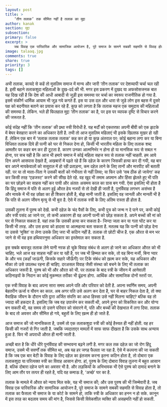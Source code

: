 ```yaml
---
layout: post
title: >
    ‘तीन तलाक’ तक सीमित नहीं है तलाक का मुद्दा
author: kanak
section: मुद्दा
subsection:
primary: false
excerpt: >
    जब विवाह एक पारिवारिक और सामाजिक आयोजन है, पूरे समाज के सामने सबकी सहमति से विवाह होता है, तो तलाक का फैसला भी समाज के या कोर्ट के सामने हो, ताकि स्त्री के अधिकार का हनन न हो सके. कानून में इस तरह का बदलाव समय की मांग है, जिससे किसी विवेकशील व्यक्ति की असहमति नहीं हो सकती.
image: talaaq.jpg
comments: true
share: true
priority: 3
tags: []
---
```


अभी तलाक, कायदे से कहें तो मुसलिम समाज में मान्य और जारी ‘तीन तलाक’ पर देशव्यापी चर्चा चल रही है. इसी बहाने तलाकशुदा महिलाओं के दुख-दर्द की भी. मगर इस प्रकरण में दुखद या अफसोसजनक बात यह दिख रही है कि देश की आधी आबादी से जुड़ी इस समस्या पर चर्चा का स्वरूप राजनीतिक हो गया है. इसमें संकीर्ण धार्मिक आयाम भी जुड़ गये कगते हैं. इस या उस दल और धारा से जुडे लोग इस बहस में दूसरे पक्ष को बदनीयत बताने का प्रयास कर रहे हैं. कुछ को लगता है कि तलाक महज एक समुदाय की महिलाओं की समस्या है. लेकिन. भले ही फिलहाल मुद्दा ‘तीन तलाक’ का है, पर इस पर व्यापक दृष्टि से विचार करने की जरूरत है.

कोई संदेह नहीं कि ‘तीन तलाक’ की प्रथा स्त्री विरोधी है. यह मर्दों को एकतरफा अपनी बीवी को एक झटके में बेघर बेसहारा करने का अधिकार देती है. तभी तो आज मुसलिम महिलाएं भी इसके खिलाफ मुखर हो रही हैं. लेकिन एक बार में ‘तलाक तलाक तलाक’ कह कर हो या कुछ अंतराल पर; कोई बहाना लगा कर या बिना विधिवत तलाक दिये ही पत्नी को घर से निकल देना हो, किसी भी भारतीय महिला के लिए तलाक शब्द आमतौर पर कहर बन कर ही टूटता है. कारण उनका आत्मनिर्भर न होना हो या मानसिक रूप से सबल न होना, पर सच यही है कि आज भी हमारे समाज में कोई महिला सहज रूप से तलाक नहीं चाहती. हम आये दिन अपने आसपास देखते हैं, अखबारों में पढ़ते रहे हैं कि दहेज़ के कारण जिसकी हत्या कर दी गयी, वह बार बार अपने मायकेवालों को ससुराल में हो रही प्रताड़ना, कम दहेज़ लाने के लिए तानों और मारपीट की बताती रही. पर या तो माता-पिता ने उसकी बातों को गंभीरता से नहीं लिया; या फिर उसे ‘सब ठीक हो जायेगा’ कह कर किसी तरह ‘एडजस्ट’ करने की सीख देते रहे. वह खुद भी तमाम अपमान और हिंसा झेलते हुए भी पति का घर छोड़ने का साहस नहीं कर पायी और अंततः असमय काल का ग्रास बन गयी. ऐसा इसलिए भी होता है कि हिंदू समाज में पति से अलग हुई औरत हेय नजरों से तो देखी ही जाती है, पुनर्विवाह लगभग असंभव है और मायके में भी वह उपेक्षा का ही शिकार होती है, बोझ मानी जाती है. इसलिए वह जानती और मानती भी है कि पति से अलग जीवन मृत्यु से भी बुरा है. ऐसे में तलाक स्त्री के लिए अंतिम रास्ता ही होता है.

उसकी तुलना में पुरुष को देखें.  कभी दहेज़ के चंद पैसों के लिए, कभी पुत्र को जन्म न दे पाने पर, कभी कोई और स्त्री पसंद आ जाने पर, तो कभी अकारण ही वह अपनी पत्नी को छोड़ सकता है. अपने बच्चों की मां को घर से निकाल सकता है. यहां तक कि उसकी हत्या कर सकता है- जिन्दा जला कर या गला घोंट कर या किसी भी तरह. और उस हत्या को हादसा या आत्महत्या बता सकता है. मतलब यह कि पत्नी को छोड़ देना या उससे ‘मुक्ति’ पा लेना उसके लिए जरा भी कठिन नहीं है. तलाक तो छोटी चीज है. एक औरत से मन भर जाने से भी वह इस हथियारनुमा अधिकार का इस्तेमाल कर सकता है.

इस सबके बावजूद तलाक लेने यानी नरक हो चुके विवाह संबंध से अलग हो जाने का अधिकार औरत को भी चाहिए. भले आज वह साहस नहीं कर पा रही है, पर जब भी हिम्मत कर सके, तो वह बिना मर्जी, बिना प्यार के और भय (कहाँ जाऊंगी, किसके सहारे जीऊँगी) पर टिके संबंध को ख़त्म कर सके, यह अधिकार और मौका तो उसे उपलब्ध रहना ही चाहिए. दरअसल विवाह जैसी संस्था को बचने के लिए भी तलाक का अधिकार जरूरी है. पुरुष को भी और औरत को भी. पर तलाक के बाद स्त्री के जीवन में आनेवाली कठिनाइयों के निदान का कोई मुकम्मल तरीका भी ढूंढना होगा. आर्थिक और सामाजिक दोनों स्तरों  पर.

एक स्त्री विवाह के बाद अपना सारा समय अपने पति और परिवार को देती है. अपना स्वर्णिम समय, अपनी बेहतरीन ऊर्जा व यौवन का काल. अब अगर पति उसे अलग कर देता है, घर से बाहर निकल देता है,  तो क्या वैवाहिक जीवन के दौरान पति द्वारा  अर्जित संपत्ति का आधा हिस्सा उसे नहीं मिलना चाहिए? बल्कि वह तो ज्यादा की हकदार है. इसलिए कि जब वह उपार्जन कर सकती थी, अपने हुनर को विकसित कर और योग्य बन सकती थी, वह समय तो उसने परिवार को संवारने में, पति और बच्चों की देखभाल में लगा दिया. तलाक के बाद तो अवसर और सीमित हो गये, बहुतों के लिए ख़त्म ही हो जाते हैं.

आज समाज की जो मानसिकता है, उसमें तो एक तलाकशुदा स्त्री की कोई हैस्यत ही नहीं होती. वह हर किसी की नजरों से गिर जाती है. जबकि ज्यदाताएर मामलों में साफ साफ दीखता है कि उसके साथ अन्याय हुआ है. फिर भी अपराधी औरत ही मानी जाती है.

अच्छी बात है कि धीरे धीरे पुनर्विवाह की सम्भावना बढ़ने लगी है. मगर कल तक दहेज़ का जो रोग हिंदू समाज, उसमे भी सवर्णों तक सीमित था, अब यह हर जगह फैलता जा रहा है. ऐसे में कल्पना की जा सकती है कि जब एक बार बेटी के विवाह के लिए दहेज़ का इंतजाम करना इतना कठिन होता है, तो दोबारा एक तलाकशुदा या परित्यक्त स्त्री का विवाह आसान होगा. हां, पुरुष के लिए दोबारा विवाह तुलना में बहुत आसान है. बल्कि दोबारा दहेज पाने का अवसर भी है. और लड़कियों के अभिभावक भी ऐसे पुरुष को दामाद बनाने के लिए आम तौर पर तत्पर ही रहते है, यदि वह कमाऊ है, ‘अच्छे’ घर का है.

तलाक के मामले में औरत को न्याय मिल सके, यह भी समाज की; और उस पुरुष की भी जिम्मेवारी है. जब विवाह एक पारिवारिक और सामाजिक आयोजन है, पूरे समाज के सामने सबकी सहमति से विवाह होता है, तो तलाक का फैसला भी समाज के या कोर्ट के सामने हो, ताकि स्त्री के अधिकार का हनन न हो सके. कानून में इस तरह का बदलाव समय की मांग है, जिससे किसी विवेकशील व्यक्ति की असहमति नहीं हो सकती.